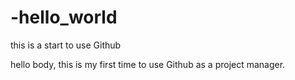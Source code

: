 # -hello_world
this is a start to use Github

hello body, this is my first time to use Github as a project manager.
